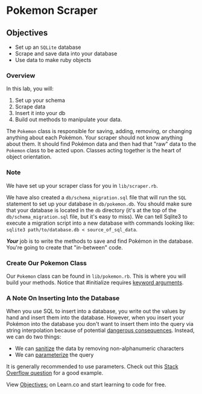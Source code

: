 # Pokemon Scraper

## Objectives

- Set up an `SQLite` database
- Scrape and save data into your database
- Use data to make ruby objects

### Overview

In this lab, you will:

1. Set up your schema
2. Scrape data
3. Insert it into your db
4.  Build out methods to manipulate your data.

The `Pokemon` class is responsible for saving, adding, removing, or changing
anything about each Pokémon. Your scraper should not know anything about them.
It should find Pokémon data and then had that "raw" data to the `Pokemon` class
to be acted upon. Classes acting together is the heart of object orientation.

### Note

We have set up your scraper class for you in `lib/scraper.rb`.

We have also created a `db/schema_migration.sql` file that will run the `SQL`
statement to set up your database in `db/pokemon.db`. You should make sure that
your database is located in the `db` directory (it's at the top of the
`db/schema_migration.sql` file, but it's easy to miss). We can tell Sqlite3 to
execute a migration script into a new database with commands looking like:
`sqlite3 path/to/database.db < source_of_sql_data`.

***Your*** job is to write the methods to save and find Pokémon in the
database. You're going to create that "in-between" code.

### Create Our Pokemon Class

Our `Pokemon` class can be found in `lib/pokemon.rb`.  This is where you will
build your methods.  Notice that #initialize requires [keyword arguments][].

### A Note On Inserting Into the Database

When you use SQL to insert into a database, you write out the values by hand
and insert them into the database.  However, when you insert your Pokémon into
the database you don't want to insert them into the query via string
interpolation because of potential [dangerous consequences][]. Instead, we can
do two things:

- We can [sanitize][] the data by removing non-alphanumeric characters
- We can [parameterize][] the query

It is generally recommended to use parameters. Check out this [Stack Overflow
question][] for a good example.

[dangerous consequences]: http://xkcd.com/327/
[sanitize]: https://www.quora.com/What-exactly-is-data-sanitization-with-respect-to-SQL-injection
[parameterize]: https://stackoverflow.com/questions/4712037/what-is-parameterized-query
[Stack Overflow question]: http://stackoverflow.com/questions/13462112/inserting-ruby-string-into-sqlite
[keyword arguments]: http://stackoverflow.com/questions/15062570/when-to-use-keyword-arguments-aka-named-parameters-in-ruby

<p data-visibility='hidden'>View <a href='https://learn.co/lessons/pokemon-scraper' title='Objectives:'>Objectives:</a> on Learn.co and start learning to code for free.</p>
